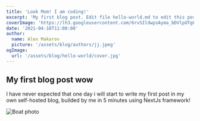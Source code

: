 ```yaml
---
title: 'Look Mom! I am coding!'
excerpt: 'My first blog post. Edit file hello-world.md to edit this post.'
coverImage: 'https://lh3.googleusercontent.com/6rvSIldwpsAyma_bDVlpUTg6MVrfoGKYrfvpq_dwaTk-xlaeGzyERl-VwLEzyLdjyG3QJQInphdf2CzoRuZyXvTI3Gd-pqcPGZCGWLCbJYSOPA6Uk3qDyZBwwEGjBV3Wi-bFaiAFAkU=w2400'
date: '2021-04-18T11:00:00'
author:
  name: Alex Makarov
  picture: '/assets/blog/authors/jj.jpeg'
ogImage:
  url: '/assets/blog/hello-world/cover.jpg'
---
```


## My first blog post wow

I have never expected that one day i will start to write my first post in my own self-hosted blog, builded by me in 5 minutes using NextJs framework!

![Boat photo](https://lh3.googleusercontent.com/6rvSIldwpsAyma_bDVlpUTg6MVrfoGKYrfvpq_dwaTk-xlaeGzyERl-VwLEzyLdjyG3QJQInphdf2CzoRuZyXvTI3Gd-pqcPGZCGWLCbJYSOPA6Uk3qDyZBwwEGjBV3Wi-bFaiAFAkU=w2400)